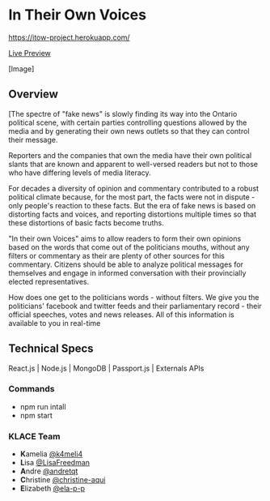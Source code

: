 # In Their Own Voices

https://itow-project.herokuapp.com/

<a href="https://itow-project.herokuapp.com/" target="_blank">Live Preview</a>

[Image]

## Overview

[The spectre of "fake news" is slowly finding its way into the Ontario political scene, with certain parties controlling questions allowed by the media and by generating their own news outlets so that they can control their message.

Reporters and the companies that own the media have their own political slants that are known and apparent to well-versed readers but not to those who have differing levels of media literacy.

For decades a diversity of opinion and commentary contributed to a robust political climate because, for the most part, the facts were not in dispute - only people's reaction to these facts. But the era of fake news is based on distorting facts and voices, and reporting distortions multiple times so that these distortions of basic facts become truths.

"In their own Voices" aims to allow readers to form their own opinions based on the words that come out of the politicians mouths, without any filters or commentary as their are plenty of other sources for this commentary. Citizens should be able to analyze political messages for themselves and engage in informed conversation with their provincially elected representatives.

How does one get to the politicians words - without filters. We give you the politicians' facebook and twitter feeds and their parliamentary record - their official speeches, votes and news releases. All of this information is available to you in real-time

## Technical Specs

React.js | Node.js | MongoDB | Passport.js | Externals APIs

### Commands

- npm run intall
- npm start

### KLACE Team

- **K**amelia [@k4meli4](https://github.com/k4meli4)
- **L**isa [@LisaFreedman](https://github.com/LisaFreedman)
- **A**ndre [@andretqt](https://github.com/andretqt)
- **C**hristine [@christine-aqui](https://github.com/christine-aqui)
- **E**lizabeth [@ela-p-p](https://github.com/ela-p-p)
